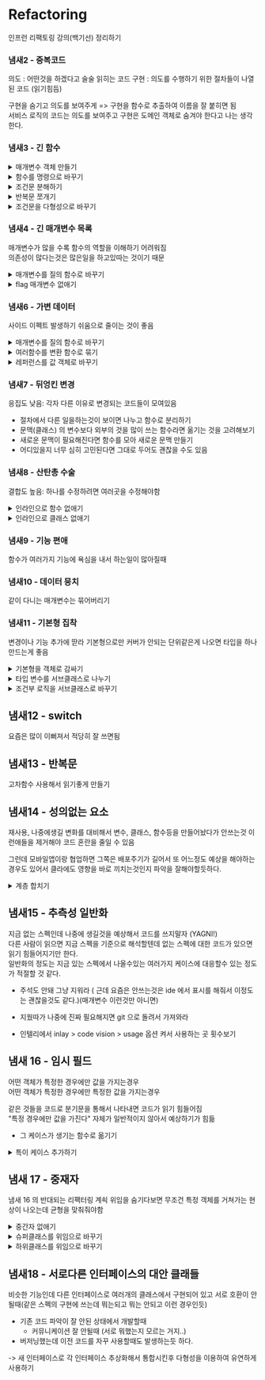 # Refactoring

인프런 리팩토링 강의(백기선) 정리하기

### 냄새2 - 중복코드
의도 : 어떤것을 하겠다고 술술 읽히는 코드
구현 : 의도를 수행하기 위한 절차들이 나열된 코드 (읽기힘듬)

구현을 숨기고 의도를 보여주게 => 구현을 함수로 추출하여 이름을 잘 붙히면 됨  
서비스 로직의 코드는 의도를 보여주고 구현은 도메인 객체로 숨겨야 한다고 나는 생각한다.

### 냄새3 - 긴 함수
<details>
<summary>매개변수 객체 만들기</summary>

- 같은 매개변수가 여러 메서드에 걸쳐 나타나면 묶은 자료구조만들기
- 객체에서 파생되는 필드들이 따로따로 돌아다닐때 객체 전체를 넘겨주기
  - 이때 각 함수가 객체전체에 의존하는게 맞는가, 필드에만 의존하는게 맞는가 고민을 해봐야함
</details>

<details>
<summary>함수를 명령으로 바꾸기</summary>

- 함수분리를 먼저해보고 그래도 위치가 이상한것같으면 함수를 객체로 싸서 분리하는 방법
- 그러면 클래스가 발전하면서 추후에 확장하기 좋은 구조가 될 수 있음
- 자연스럽게 SRP에도 근접하게 됨
</details>

<details>
<summary>조건문 분해하기</summary>

- 조건문의 조건 자체가 복잡해지는 경우
- 분기를 타게 되면서 코드르 이해하기 힘들어지는 경우
- => 함수 추출로 뽑아내면서 의도만 비추게  
- 이렇게 리팩터링하다보니까 다른 냄새들이 보여서 엄청좋은 듯
</details>

<details>
<summary>반복문 쪼개기</summary>

- 하나의 반복문에서 여러개 작업을 하는 경우 (성능적으로는 이게 좋긴함)
- 정말 성능적 병목이 아니라면 반복문을 작업마다 쪼개는게 좋고 (성능 문제가되면 다시 합치는게 나음)
- 루프를 쪼개고 함수추출해서 구현을 숨기기
</details>

<details>
<summary>조건문을 다형성으로 바꾸기</summary>

- 타입별로 공통부분이 있고 달라지는 부분이 복잡한 분기문에 적용할 수 있음
- 회사 플젝에 적용할 곳이 굉장히 많음
</details>

### 냄새4 - 긴 매개변수 목록
매개변수가 많을 수록 함수의 역할을 이해하기 어려워짐  
의존성이 많다는것은 많은일을 하고있따는 것이기 때문

<details>
<summary>매개변수를 질의 함수로 바꾸기</summary>

- 어떤 매개변수를 다른 매개변수로 알아낼수 있으면 "중복"으로 생각하고 중복제거하기
- 매개변수를 줄이면서 함수 내부에서 새로운 의존성이 생긴다면 고것은 고민해보아야함
</details>

<details>
<summary>flag 매개변수 없애기</summary>

- 보통 함수 내부에 분기를 타게 만듦으로 지양하는게 좋음
- 
</details>

### 냄새6 - 가변 데이터
사이드 이펙트 발생하기 쉬움으로 줄이는 것이 좋음

<details>
<summary>매개변수를 질의 함수로 바꾸기</summary>

- 원본에서 파생되는 값이 따로 변수로 있을때 원본이 가변데이터라면 어딘가에서 파생변수만 바꿔버리거나/안바꿔버려서 기대에 안맞는 결과를 가져올 수 있음
- 원본이 불변값이라면 무방함
</details>

<details>
<summary>여러함수를 변환 함수로 묶기</summary>

- 파생된 값을 만드는 함수가 여러곳에서 반복된다면 새로운 데이터타입을 만들고 그 데이터타입이 파생된 값을 가지고 있게 모을 수 있음
</details>

<details>
<summary>레퍼런스를 값 객체로 바꾸기</summary>

- 객체 내부의 변경을 전파하고 싶은것이 아니라면 vo를 만들어서 불변객체로 바꾸기
- side effect 줄이는방법
</details>

### 냄새7 - 뒤엉킨 변경
응집도 낮음: 
각자 다른 이유로 변경되는 코드들이 모여있음

- 절차에서 다른 일을하는것이 보이면 나누고 함수로 분리하기
- 문맥(클래스) 의 변수보다 외부의 것을 많이 쓰는 함수라면 옮기는 것을 고려해보기
- 새로운 문맥이 필요해진다면 함수를 모아 새로운 문맥 만들기
- 어디있을지 너무 심히 고민된다면 그대로 두어도 괜찮을 수도 있음

### 냄새8 - 산탄총 수술
결합도 높음:
하나를 수정하려면 여러곳을 수정해야함

<details>
<summary>인라인으로 함수 없애기</summary>

- 함수 이름보다 본문이 의도를 더 잘나타낼때(혹은 뽑아도 의도가 보이는 수준이 비ㄷㅁ할때)
- 합쳐놓고 다시 분리하기 위해서 코드를 모으기
- 근데 살짝 반대의견인게 해석하기 비슷해도 변경의 여지가 있거나 여러곳에서 쓰이면 함수가 맞다고 생각함 
</details>

<details>
<summary>인라인으로 클래스 없애기</summary>

- 클래스를 나누다가 존재 이유가 빈약해지는 클래스가 생길때 다른곳에 합칠수 있다.

</details>

### 냄새9 - 기능 편애

함수가 여러가지 기능에 욕심을 내서 하는일이 많아질때

### 냄새10 - 데이터 뭉치

같이 다니는 매개변수는 묶어버리기

### 냄새11 - 기본형 집착
변경이나 기능 추가에 딷라 기본형으로만 커버가 안되는 단위같은게 나오면 타입을 하나 만드는게 좋음


<details>
<summary>기본형을 객체로 감싸기</summary>

- 단위 변환
- 여러 포맷으로 표현
과 같은 변경에 대응하기 유리하게

</details>

<details>
<summary>타입 변수를 서브클래스로 나누기</summary>

- 다형성을 사용해서 분기문을 줄일 수 있음
- if 문 switch 문 남발 방지

</details>

<details>
<summary>조건부 로직을 서브클래스로 바꾸기</summary>

- 타입변수는 따로 없는데 내부의 특정 조건에만 분기 타는것이 반복된다면
- 팩토리 클래스만들어서 해당조건의 서브클래스를 만들어서 처리하게 분리할수있음
- 아주 좋은듯 

</details>

## 냄새12 - switch 

요즘은 많이 이뻐져서 적당히 잘 쓰면됨

## 냄새13 - 반복문
고차함수 사용해서 읽기좋게 만들기

## 냄새14 - 성의없는 요소
재사용, 나중에생길 변화를 대비해서 변수, 클래스, 함수등을 만들어놨다가 안쓰는것 
이런애들을 제거해야 코드 혼란을 줄일 수 있음 

그런데 모바일앱이랑 협업하면 그쪽은 배포주기가 길어서 또 어느정도 예상을 해야하는 경우도 있어서
클라에도 영향을 바로 끼치는것인지 파악을 잘해야할듯하다.

<details>
<summary>계층 합치기</summary>

- 상속관계에서 기능을 옮기고 분리하다보면 상/하위 클래의 차이가 없어지는 경우가 있는데 이럴땐 합치는것이 좋다
- 이름이 적절한쪽으로 합치고 (애매하면 아무거나!)

</details>

## 냄새15 - 추측성 일반화

지금 없는 스펙인데 나중에 생길것을 예상해서 코드를 쓰지말자 (YAGNI!)  
다른 사람이 읽으면 지금 스펙을 기준으로 해석할텐데 없는 스펙에 대한 코드가 있으면 읽기 힘들어지기만 한다.  
일반화의 정도는 지금 있는 스펙에서 나올수있는 여러가지 케이스에 대응할수 있는 정도가 적절할 것 같다.  

- 주석도 안돼 그냥 지워라 ( 근데 요즘은 안쓰는것은 ide 에서 표시를 해줘서 이정도는 괜찮을것도 같다.)(매개변수 이런것만 아니면)
- 지웠따가 나중에 진짜 필요해지면 git 으로 돌려서 가져와라

- 인텔리에서 inlay > code vision > usage 옵션 켜서 사용하는 곳 횟수보기

## 냄새 16 - 임시 필드

어떤 객체가 특정한 경우에만 값을 가지는경우  
어떤 객체가 특정한 경우에만 특정한 값을 가지는경우  

같은 것들을 코드로 분기문을 통해서 나타내면 코드가 읽기 힘들어짐  
"특정 경우에만 값을 가진다" 자체가 일반적이지 않아서 예상하기가 힘듦

- 그 케이스가 생기는 함수로 옮기기

<details>
<summary>특이 케이스 추가하기 </summary>

- 특정 값을 가지고있는 인스턴스임을 검사하는 조건이 계속 반복된다면 아에 클래스로 분리하는 방법
- null 같은 의미의 값을 가지는것이 아니라면 `조건부 로직을 서브클래스로 바꾸기` 가 더 합당한것 같고
- null 같은 의미면 NullObject 패턴처럼 따로 만드는 것도 방법일듯
- 
- 근데 남용하면 엄청 햇갈릴것 같고 이런 케이스 자체가 많아지는거 자체가 db 설계가 망해가고 있다는 징조가 될수있을것 같다.

</details>

## 냄새 17 - 중재자

냄새 16 의  반대되는 리팩터링 계쇡 위임을 숨기다보면 무조건 특정 객체를 거쳐가는 현상이 나오는데 균형을 맞춰줘야함

<details>
<summary>중간자 없애기  </summary>

- 특정 값을 가지고있는 인스턴스임을 검사하는 조건이 계속 반복된다면 아에 클래스로 분리하는 방법
- null 같은 의미의 값을 가지는것이 아니라면 `조건부 로직을 서브클래스로 바꾸기` 가 더 합당한것 같고
- null 같은 의미면 NullObject 패턴처럼 따로 만드는 것도 방법일듯
-
- 근데 남용하면 엄청 햇갈릴것 같고 이런 케이스 자체가 많아지는거 자체가 db 설계가 망해가고 있다는 징조가 될수있을것 같다.

</details>

<details>
<summary>슈퍼클래스를 위임으로 바꾸기</summary>

- 하위 클래스에서 상위클래스 상속을 버리고 생성자로 주입받아 인스턴스 변수로 쓰면됨
</details>

<details>
<summary>하위클래스를 위임으로 바꾸기</summary>

- 서브클래스에서 상속구조가 걸리적 거릴때 사용할 수 있다.(강한결합 등..)
- 서브클래스에 대한 위임클래스를 만들고 상위클래스의 인스턴스 변수로 넣는다
- 그리고 기능을 점진적으로 위임클래스 쪽으로 옮기고 하위클래스는 껍대기 역할만 하게 한다.
- 모든 기능이 옮겨졌을때 하위클래스를 제거할 수 있다.
- 근데 예제의 경우 is-a 관계가 맞아서 리팩토링 전이 더 적합한것같은 느낌...
  
- `조건부 로직을 서브클래스로 바꾸기` 와 반대되는 리팩토링같다.
</details>

## 냄새18 - 서로다른 인터페이스의 대안 클래들
비슷한 기능인데 다른 인터페이스로 여러개의 클래스에서 구현되어 있고 서로 호환이 안될때(같은 스펙의 구현에 쓰는데 뭐는되고 뭐는 안되고 이런 경우인듯)
- 기존 코드 파악이 잘 안된 상태에서 개발할때
  - 커뮤니케이션 잘 안될때 (서로 뭐했는지 모르는 거지..)
- 버저닝했는데 이전 코드를 자꾸 사용할때도 발생하는듯 하다.

-> 새 인터페이스로 각 인터페이스 추상화해서 통합시킨후 다형성을 이용하여 유연하게 사용하기

